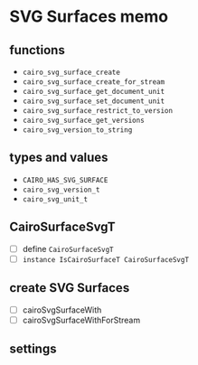 SVG Surfaces memo
=================

functions
---------

* `cairo_svg_surface_create`
* `cairo_svg_surface_create_for_stream`
* `cairo_svg_surface_get_document_unit`
* `cairo_svg_surface_set_document_unit`
* `cairo_svg_surface_restrict_to_version`
* `cairo_svg_surface_get_versions`
* `cairo_svg_version_to_string`

types and values
-----------------

* `CAIRO_HAS_SVG_SURFACE`
* `cairo_svg_version_t`
* `cairo_svg_unit_t`

CairoSurfaceSvgT
----------------

* [ ]  define `CairoSurfaceSvgT`
* [ ] `instance IsCairoSurfaceT CairoSurfaceSvgT`

create SVG Surfaces
--------------------

* [ ] cairoSvgSurfaceWith
* [ ] cairoSvgSurfaceWithForStream

settings
--------

